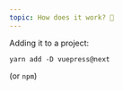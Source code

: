 ```yaml
---
topic: How does it work? 🤔
---
```


Adding it to a project:

`yarn add -D vuepress@next`

(or `npm`)
